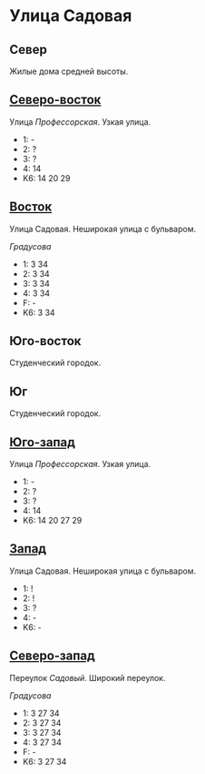 # Улица Садовая

## Север

Жилые дома средней высоты.

## [Северо-восток](./570080.md)

Улица *Профессорская*.
Узкая улица.

* 1:    -
* 2:    ?
* 3:    ?
* 4:    14
* K6:   14  20  29

## [Восток](./570085.md)

Улица Садовая.
Неширокая улица с бульваром.

*Градусова*

* 1:    3   34
* 2:    3   34
* 3:    3   34
* 4:    3   34
* F:    -
* K6:   3   34

## Юго-восток

Студенческий городок.

## Юг

Студенческий городок.

## [Юго-запад](./560087.md)

Улица *Профессорская*.
Узкая улица.

* 1:    -
* 2:    ?
* 3:    ?
* 4:    14
* K6:   14  20  27  29

## [Запад](./560085.md)

Улица Садовая.
Неширокая улица с бульваром.

* 1:    !
* 2:    !
* 3:    ?
* 4:    -
* K6:   -

## [Северо-запад](./560080.md)

Переулок *Садовый*.
Широкий переулок.

*Градусова*

* 1:    3   27  34
* 2:    3   27  34
* 3:    3   27  34
* 4:    3   27  34
* F:    -
* K6:   3   27  34
